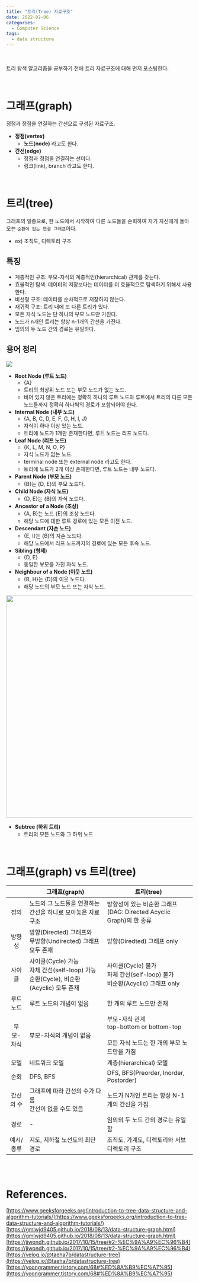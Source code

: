 ```yaml
---
title: "트리(Tree) 자료구조"
date: 2022-02-06
categories:
  - Computer Science
tags:
  - data structure
---
```


<br>

트리 탐색 알고리즘을 공부하기 전에 트리 자료구조에 대해 먼저 포스팅한다.

<br>

# 그래프(graph)

정점과 정점을 연결하는 간선으로 구성된 자료구조.

- **정점(vertex)**
  - **노드(node)** 라고도 한다.
- **간선(edge)**
  - 정점과 정점을 연결하는 선이다.
  - 링크(link), branch 라고도 한다.

<br>

# 트리(tree)

그래프의 일종으로, 한 노드에서 시작하여 다른 노드들을 순회하여 자기 자신에게 돌아오는 `순환이 없는 연결 그래프`이다.

- ex) 조직도, 디렉토리 구조

## 특징

- 계층적인 구조: 부모-자식의 계층적인(hierarchical) 관계를 갖는다.
- 효율적인 탐색: 데이터의 저장보다는 데이터를 더 효율적으로 탐색하기 위해서 사용한다.
- 비선형 구조: 데이터를 순차적으로 저장하지 않는다.
- 재귀적 구조: 트리 내에 또 다른 트리가 있다.
- 모든 자식 노드는 단 하나의 부모 노드만 가진다.
- 노드가 n개인 트리는 항상 n-1개의 간선을 가진다.
- 임의의 두 노드 간의 경로는 유일하다.

## 용어 정리

<img src="{{ site.url }}{{ site.baseurl }}/assets/images/2022/0206/Tree_datastructure.png"/>  

- **Root Node (루트 노드)**
  - {A}
  - 트리의 최상위 노드 또는 부모 노드가 없는 노드.
  - 비어 있지 않은 트리에는 정확히 하나의 루트 노드와 루트에서 트리의 다른 모든 노드들까지 정확히 하나씩의 경로가 포함되어야 한다.
- **Internal Node (내부 노드)**
  - {A, B, C, D, E, F, G, H, I, J}
  - 자식이 하나 이상 있는 노드.
  - 트리에 노드가 1개만 존재한다면, 루트 노드는 리프 노드다.
- **Leaf Node (리프 노드)**
  - {K, L, M, N, O, P}
  - 자식 노드가 없는 노드.
  - terminal node 또는 external node 라고도 한다.
  - 트리에 노드가 2개 이상 존재한다면, 루트 노드는 내부 노드다.
- **Parent Node (부모 노드)**
  - {B}는 {D, E}의 부모 노드다.
- **Child Node (자식 노드)**
  - {D, E}는 {B}의 자식 노드다.
- **Ancestor of a Node (조상)**
  - {A, B}는 노드 {E}의 조상 노드다.
  - 해당 노드에 대한 루트 경로에 있는 모든 이전 노드.
- **Descendant (자손 노드)**
  - {E, I}는 {B}의 자손 노드다.
  - 해당 노드에서 리프 노드까지의 경로에 있는 모든 후속 노드.
- **Sibling (형제)**
  - {D, E}
  - 동일한 부모를 가진 자식 노드.
- **Neighbour of a Node (이웃 노드)**
  - {B, H}는 {D}의 이웃 노드다.
  - 해당 노드의 부모 노드 또는 자식 노드.

<img src="{{ site.url }}{{ site.baseurl }}/assets/images/2022/0206/subtree.png" width="600"/>

- **Subtree (하위 트리)**
  - 트리의 모든 노드와 그 하위 노드

<br>

# 그래프(graph) vs 트리(tree)

|       | 그래프(graph)                                                              | 트리(tree)                                                                 |
|:-----:|-------------------------------------------------------------------------|--------------------------------------------------------------------------|
|  정의   | 노드와 그 노드들을 연결하는 간선을 하나로 모아놓은 자료구조                                       | 방향성이 있는 비순환 그래프(DAG: Directed Acyclic Graph)의 한 종류                       |
|  방향성  | 방향(Directed) 그래프와<br/>무방향(Undirected) 그래프 모두 존재                         | 방향(Diredted) 그래프 only                                                    |
|  사이클  | 사이클(Cycle) 가능<br/>자체 간선(self-loop) 가능<br/>순환(Cycle), 비순환(Acyclic) 모두 존재 | 사이클(Cycle) 불가<br/>자체 간선(self-loop) 불가<br/>비순환(Acyclic) 그래프 only          |
| 루트 노드 | 루트 노드의 개념이 없음                                                           | 한 개의 루트 노드만 존재                                                           |
| 부모-자식 | 부모-자식의 개념이 없음                                                           | 부모-자식 관계<br/>top-bottom or bottom-top<br/><br/>모든 자식 노드는 한 개의 부모 노드만을 가짐 |
|  모델   | 네트워크 모델                                                                 | 계층(hierarchical) 모델                                                      |
|  순회   | DFS, BFS                                                                | DFS, BFS(Preorder, Inorder, Postorder)                                   |
| 간선의 수 | 그래프에 따라 간선의 수가 다름<br/>간선이 없을 수도 있음                                      | 노드가 N개인 트리는 항상 N-1개의 간선을 가짐                                              |
|  경로   | -                                                                       | 임의의 두 노드 간의 경로는 유일함                                                      |
| 예시/종류 | 지도, 지하철 노선도의 최단 경로                                                      | 조직도, 가계도, 디렉토리와 서브 디렉토리 구조                                               |

<br>
<br>

# References.

[https://www.geeksforgeeks.org/introduction-to-tree-data-structure-and-algorithm-tutorials/](https://www.geeksforgeeks.org/introduction-to-tree-data-structure-and-algorithm-tutorials/)  
[https://gmlwjd9405.github.io/2018/08/13/data-structure-graph.html](https://gmlwjd9405.github.io/2018/08/13/data-structure-graph.html)  
[https://jiwondh.github.io/2017/10/15/tree/#2-%EC%9A%A9%EC%96%B4](https://jiwondh.github.io/2017/10/15/tree/#2-%EC%9A%A9%EC%96%B4)  
[https://velog.io/@taeha7b/datastructure-tree](https://velog.io/@taeha7b/datastructure-tree)  
[https://yoongrammer.tistory.com/68#%ED%8A%B9%EC%A7%95](https://yoongrammer.tistory.com/68#%ED%8A%B9%EC%A7%95)  